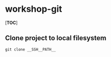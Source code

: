 # workshop-git

[__TOC__]


## Clone project to local filesystem

```shell
git clone __SSH__PATH__ 
```

##
